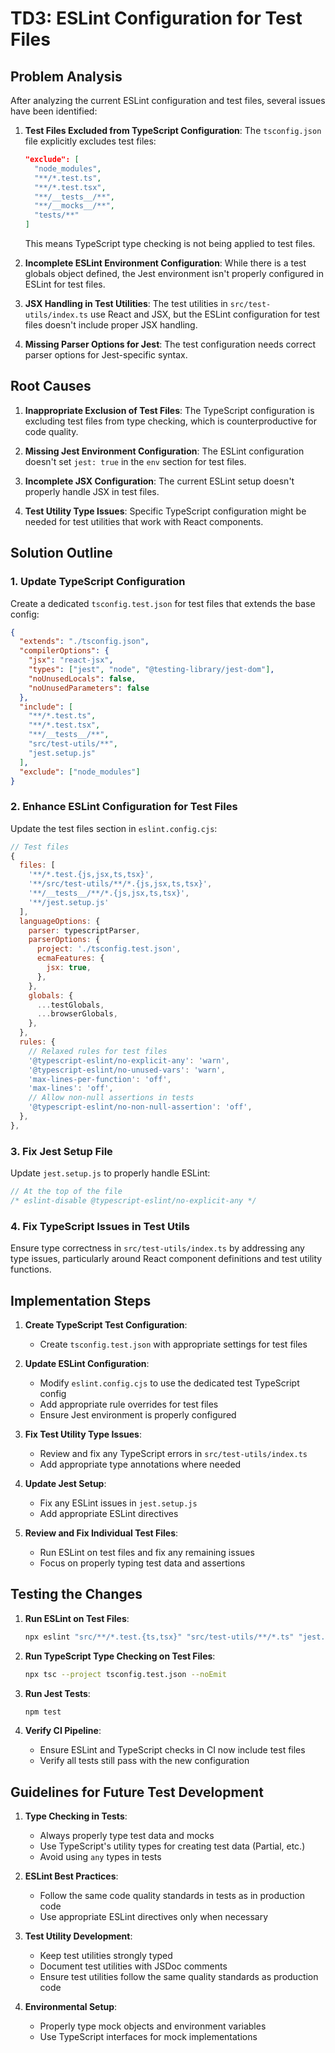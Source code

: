 # TD3: ESLint Configuration for Test Files

## Problem Analysis

After analyzing the current ESLint configuration and test files, several issues have been identified:

1. **Test Files Excluded from TypeScript Configuration**: The `tsconfig.json` file explicitly excludes test files:

   ```json
   "exclude": [
     "node_modules",
     "**/*.test.ts",
     "**/*.test.tsx",
     "**/__tests__/**",
     "**/__mocks__/**",
     "tests/**"
   ]
   ```

   This means TypeScript type checking is not being applied to test files.

2. **Incomplete ESLint Environment Configuration**: While there is a test globals object defined, the Jest environment isn't properly configured in ESLint for test files.

3. **JSX Handling in Test Utilities**: The test utilities in `src/test-utils/index.ts` use React and JSX, but the ESLint configuration for test files doesn't include proper JSX handling.

4. **Missing Parser Options for Jest**: The test configuration needs correct parser options for Jest-specific syntax.

## Root Causes

1. **Inappropriate Exclusion of Test Files**: The TypeScript configuration is excluding test files from type checking, which is counterproductive for code quality.

2. **Missing Jest Environment Configuration**: The ESLint configuration doesn't set `jest: true` in the `env` section for test files.

3. **Incomplete JSX Configuration**: The current ESLint setup doesn't properly handle JSX in test files.

4. **Test Utility Type Issues**: Specific TypeScript configuration might be needed for test utilities that work with React components.

## Solution Outline

### 1. Update TypeScript Configuration

Create a dedicated `tsconfig.test.json` for test files that extends the base config:

```json
{
  "extends": "./tsconfig.json",
  "compilerOptions": {
    "jsx": "react-jsx",
    "types": ["jest", "node", "@testing-library/jest-dom"],
    "noUnusedLocals": false,
    "noUnusedParameters": false
  },
  "include": [
    "**/*.test.ts",
    "**/*.test.tsx",
    "**/__tests__/**",
    "src/test-utils/**",
    "jest.setup.js"
  ],
  "exclude": ["node_modules"]
}
```

### 2. Enhance ESLint Configuration for Test Files

Update the test files section in `eslint.config.cjs`:

```javascript
// Test files
{
  files: [
    '**/*.test.{js,jsx,ts,tsx}',
    '**/src/test-utils/**/*.{js,jsx,ts,tsx}',
    '**/__tests__/**/*.{js,jsx,ts,tsx}',
    '**/jest.setup.js'
  ],
  languageOptions: {
    parser: typescriptParser,
    parserOptions: {
      project: './tsconfig.test.json',
      ecmaFeatures: {
        jsx: true,
      },
    },
    globals: {
      ...testGlobals,
      ...browserGlobals,
    },
  },
  rules: {
    // Relaxed rules for test files
    '@typescript-eslint/no-explicit-any': 'warn',
    '@typescript-eslint/no-unused-vars': 'warn',
    'max-lines-per-function': 'off',
    'max-lines': 'off',
    // Allow non-null assertions in tests
    '@typescript-eslint/no-non-null-assertion': 'off',
  },
},
```

### 3. Fix Jest Setup File

Update `jest.setup.js` to properly handle ESLint:

```javascript
// At the top of the file
/* eslint-disable @typescript-eslint/no-explicit-any */
```

### 4. Fix TypeScript Issues in Test Utils

Ensure type correctness in `src/test-utils/index.ts` by addressing any type issues, particularly around React component definitions and test utility functions.

## Implementation Steps

1. **Create TypeScript Test Configuration**:

   - Create `tsconfig.test.json` with appropriate settings for test files

2. **Update ESLint Configuration**:

   - Modify `eslint.config.cjs` to use the dedicated test TypeScript config
   - Add appropriate rule overrides for test files
   - Ensure Jest environment is properly configured

3. **Fix Test Utility Type Issues**:

   - Review and fix any TypeScript errors in `src/test-utils/index.ts`
   - Add appropriate type annotations where needed

4. **Update Jest Setup**:

   - Fix any ESLint issues in `jest.setup.js`
   - Add appropriate ESLint directives

5. **Review and Fix Individual Test Files**:
   - Run ESLint on test files and fix any remaining issues
   - Focus on properly typing test data and assertions

## Testing the Changes

1. **Run ESLint on Test Files**:

   ```bash
   npx eslint "src/**/*.test.{ts,tsx}" "src/test-utils/**/*.ts" "jest.setup.js"
   ```

2. **Run TypeScript Type Checking on Test Files**:

   ```bash
   npx tsc --project tsconfig.test.json --noEmit
   ```

3. **Run Jest Tests**:

   ```bash
   npm test
   ```

4. **Verify CI Pipeline**:
   - Ensure ESLint and TypeScript checks in CI now include test files
   - Verify all tests still pass with the new configuration

## Guidelines for Future Test Development

1. **Type Checking in Tests**:

   - Always properly type test data and mocks
   - Use TypeScript's utility types for creating test data (Partial<T>, etc.)
   - Avoid using `any` types in tests

2. **ESLint Best Practices**:

   - Follow the same code quality standards in tests as in production code
   - Use appropriate ESLint directives only when necessary

3. **Test Utility Development**:

   - Keep test utilities strongly typed
   - Document test utilities with JSDoc comments
   - Ensure test utilities follow the same quality standards as production code

4. **Environmental Setup**:
   - Properly type mock objects and environment variables
   - Use TypeScript interfaces for mock implementations
